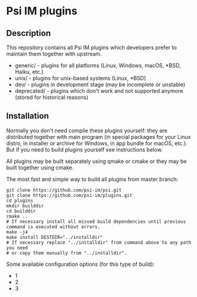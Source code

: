# Psi IM plugins

## Description

This repository contains all Psi IM plugins which developers prefer to maintain them together with upstream.

* generic/	- plugins for all platforms (Linux, Windows, macOS, *BSD, Haiku, etc.)
* unix/		- plugins for unix-based systems (Linux, *BSD)
* dev/		- plugins in development stage (may be incomplete or unstable)
* deprecated/	- plugins which don't work and not supported anymore (stored for historical reasons)

## Installation

Normally you don't need compile these plugins yourself: they are distributed together with main program (in special packages for your Linux distro, in installer or archive for Windows, in app bundle for macOS, etc.). But if you need to build plugins yourself see instructions below.

All plugins may be built separately using qmake or cmake or they may be built together using cmake.

The most fast and simple way to build all plugins from master branch:

```shell
git clone https://github.com/psi-im/psi.git
git clone https://github.com/psi-im/plugins.git
cd plugins
mkdir builddir
cd builddir
cmake ..
# If necessary install all missed build dependencies until previous command is executed without errors.
make -j4
make install DESTDIR="../installdir"
# If necessary replace "../installdir" from command above to any path you need
# or copy them manually from "../installdir".

```

Some available configuration options (for this type of build):

* 1
* 2
* 3
